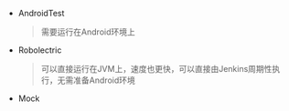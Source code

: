 - AndroidTest

	> 需要运行在Android环境上
- Robolectric

	> 可以直接运行在JVM上，速度也更快，可以直接由Jenkins周期性执行，无需准备Android环境
	
- Mock

	>  
	